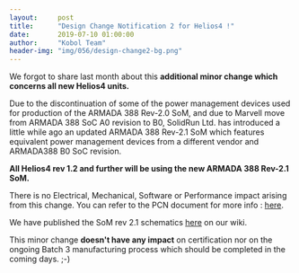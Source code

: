 ```yaml
---
layout:     post
title:      "Design Change Notification 2 for Helios4 !"
date:       2019-07-10 01:00:00
author:     "Kobol Team"
header-img: "img/056/design-change2-bg.png"
---
```


We forgot to share last month about this **additional minor change which concerns all new Helios4 units.**

Due to the discontinuation of some of the power management devices used for production of the ARMADA 388 Rev-2.0 SoM, and due to Marvell move from ARMADA 388 SoC A0 revision to B0, SolidRun Ltd. has introduced a little while ago an updated ARMADA 388 Rev-2.1 SoM which features equivalent power management devices from a different vendor and ARMADA388 B0 SoC revision.

**All Helios4 rev 1.2 and further will be using the new ARMADA 388 Rev-2.1 SoM.**

There is no Electrical, Mechanical, Software or Performance impact arising from this change. You can refer to the PCN document for more info : [here](https://wiki.kobol.io/files/pcn/Helios4_PCN_201906060001.pdf).

We have published the SoM rev 2.1 schematics [here](https://wiki.kobol.io/docs/#a38x-microsom) on our wiki.

This minor change **doesn't have any impact** on certification nor on the ongoing Batch 3 manufacturing process which should be completed in the coming days. ;-)
